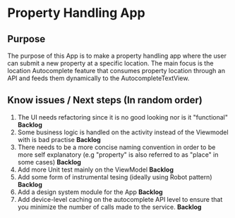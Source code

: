 # Property Handling App

## Purpose

The purpose of this App is to make a property handling app where the user can submit a new property at a specific location.
The main focus is the location Autocomplete feature that consumes property location through an API and feeds them dynamically
to the AutocompleteTextView.

## Know issues / Next steps (In random order)

1. The UI needs refactoring since it is no good looking nor is it "functional" **Backlog**
2. Some business logic is handled on the activity instead of the Viewmodel with is bad practise **Backlog**
3. There needs to be a more concise naming convention in order to be more self explanatory (e.g "property" is also referred to as "place" in some cases) **Backlog**
4. Add more Unit test mainly on the ViewModel **Backlog**
5. Add some form of instrumental tesing (ideally using Robot pattern) **Backlog**
6. Add a design system module for the App **Backlog**
7. Add device-level caching on the autocomplete API level to ensure that you minimize the number of calls made to the service. **Backlog**
